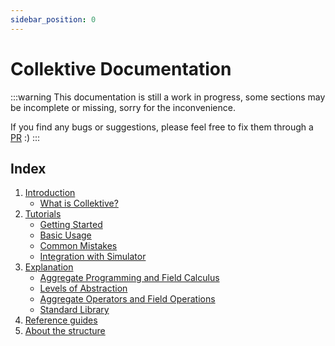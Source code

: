 ```yaml
---
sidebar_position: 0
---
```


# Collektive Documentation

:::warning
This documentation is still a work in progress, 
some sections may be incomplete or missing,
sorry for the inconvenience.

If you find any bugs or suggestions, 
please feel free to fix them through a [PR](https://github.com/Collektive/collektive/pulls) :)
:::

## Index
1. [Introduction](/docs/category/introduction/)
   - [What is Collektive?](introduction/what-is-collektive.mdx)
2. [Tutorials](/docs/category/tutorials/)
   - [Getting Started](tutorials/getting-started.mdx)
   - [Basic Usage](tutorials/basic-usage.mdx)
   - [Common Mistakes](tutorials/common-mistakes.mdx)
   - [Integration with Simulator](tutorials/collektive-and-alchemist.mdx)
3. [Explanation](/docs/category/explanation/)
   - [Aggregate Programming and Field Calculus](explanation/aggregate-programming.mdx)
   - [Levels of Abstraction](explanation/levels-of-abstractions.mdx)
   - [Aggregate Operators and Field Operations](explanation/dsl-descriptions.mdx)
   - [Standard Library](explanation/stdlib-descriptions.mdx)
5. [Reference guides](references.mdx)
6. [About the structure](/docs/category/about-the-structure/)

[//]: # (3. [How-to guides]&#40;/docs/category/how-to-guides/&#41;)
